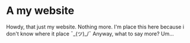 # A my website
Howdy, that just my website. Nothing more.
I'm place this here because i don't know where it place ¯\_(ツ)_/¯
Anyway, what to say more? Um... 
